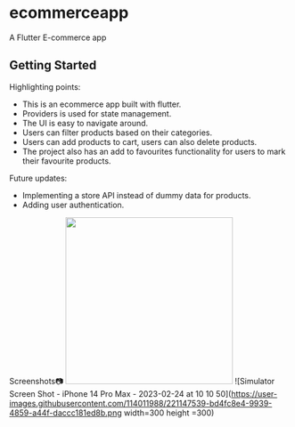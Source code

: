# ecommerceapp

A Flutter E-commerce app

## Getting Started

Highlighting points:
- This is an ecommerce app built with flutter.
- Providers is used for state management. 
- The UI is easy to navigate around.
- Users can filter products based on their categories.
- Users can add products to cart, users can also delete products. 
- The project also has an add to favourites functionality for users to mark their favourite products.

Future updates:
- Implementing a store API instead of dummy data for products.
- Adding user authentication.

Screenshots📷
<img src= "https://user-images.githubusercontent.com/114011988/221147240-ce7d3ce0-cc92-46e1-96e6-1cca536d68f6.png" height =300 width =300>
![Simulator Screen Shot - iPhone 14 Pro Max - 2023-02-24 at 10 10 50](https://user-images.githubusercontent.com/114011988/221147539-bd4fc8e4-9939-4859-a44f-daccc181ed8b.png width=300 height =300)

